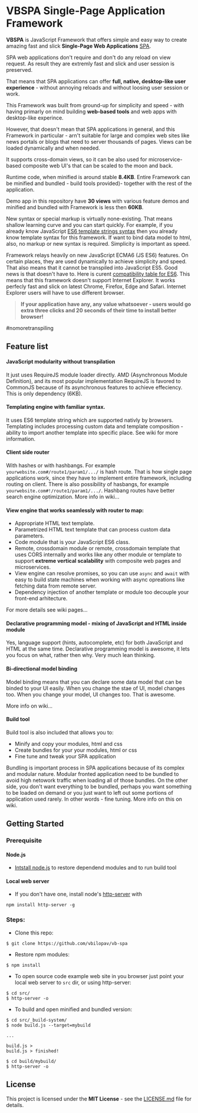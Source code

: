 # VBSPA Single-Page Application Framework

**VBSPA** is JavaScript Framework that offers simple and easy way to create amazing fast and slick **Single-Page Web Applications** [SPA](https://en.wikipedia.org/wiki/Single-page_application).

SPA web applications don't require and don't do any reload on view request. As result they are extremly fast and slick and user session is preserved. 

That means that SPA applications can offer **full, native, desktop-like user experience** - without annoying reloads and without loosing user session or work.

This Framework was built from ground-up for simplicity and speed - with having primarly on mind building **web-based tools** and web apps with desktop-like experince.

However, that doesn't mean that SPA applications in general, and this Framework in particular - arn't suitable for large and complex web sites like news portals or blogs that need to server thousands of pages. Views can be loaded dynamically and when needed. 

It supports cross-domain views, so it can be also used for microservice-based composite web UI's that can be scaled to the moon and back.

Runtime code, when minified is around stable **8.4KB**. Entire Framework can be minified and bundled - build tools provided)- together with the rest of the application. 

Demo app in this repository have **30 views** with various feature demos and minified and bundled with Framework is less then **60KB**.

New syntax or special markup is virtually none-existing. That means shallow learning curve and you can start quickly. For example, if you already know JavaScript [ES6 template strings syntax](https://developer.mozilla.org/en-US/docs/Web/JavaScript/Reference/Template_literals) then you already know template syntax for this framework. If want to bind data model to html, also, no markup or new syntax is required. Simplicity is important as speed.

Framework relays heavily on new JavaScript ECMA6 (JS ES6) features. On certain places, they are used dynamically to achieve simplicity and speed. That also means that it cannot be transpiled into JavaScript ES5. Good news is that doesn't have to. Here is curent [compatibility table for ES6](https://kangax.github.io/compat-table/es6/). This means that this framework doesn't support Internet Explorer. It works perfecly fast and slick on latest Chrome, Firefox, Edge and Safari. Internet Explorer users will have to use different browser. 


> **If your application have any, any value whatsoever - users would go extra three clicks and 20 seconds of their time to install better browser!**  

#nomoretranspiling


## Feature list

#### JavaScript modularity without transpilation

It just uses RequireJS module loader directly. AMD (Asynchronous Module Definition), and its most popular implementation RequireJS is favored to CommonJS because of its asynchronous features to achieve effeciency. This is only dependency (6KB).

#### Templating engine with familiar syntax. 

It uses ES6 template string which are supported nativly by browsers. Templating includes processing custom data and template composition  - ability to import another template into specific place. See wiki for more information.

#### Client side router 

With hashes or with hashbangs. For example `yourwebsite.com#/route1/param1/.../` is hash route. That is how single page applications work, since they have to implement entire framework, including routing on client. There is also possibility of hasbangs, for example `yourwebsite.com#!/route1/param1/.../`. Hashbang routes have better search engine optimization. More info in wiki...

####  View engine that works seamlessly with router to map:

- Appropriate HTML text template.
- Parametrized HTML text template that can process custom data parameters.
- Code module that is your JavaScript ES6 class.
- Remote, crossdomain module or remote, crossdomain template that uses CORS internally and works like any other module or template to support **extreme vertical scalability** with composite web pages and microservices.
- View engine can resolve promises, so you can use `async` and `await` with easy to build state machines when working with async opreations like fetching data from remote server.
- Dependency injection of another template or module too decouple your front-end arhitecture.

For more details see wiki pages...

#### Declarative programming model - mixing of JavaScript and HTML inside module

Yes, language support (hints, autocomplete, etc) for both JavaScript and HTML at the same time.
Declarative programming model is awesome, it lets you focus on what, rather then why. Very much lean thinking.


#### Bi-directional model binding

Model binding means that you can declare some data model that can be binded to your UI easily. When you change the stae of UI, model changes too. When you change your model, UI changes too. That is awesome.

More info on wiki...

#### Build tool

Build tool is also included that allows you to:

- Minify and copy your modules, html and css
- Create bundles for your your modules, html or css
- Fine tune and tweak your SPA application

Bundling is important process in SPA applications because of its complex and modular nature. 
Modular fronted application need to be bundled to avoid high netowork traffic when loading all of those bundles. On the other side, you don't want everything to be bundled, perhaps you want
something to be loaded on demand or you just want to left out some portions of application used rarely. In other words - fine tuning. More info on this on wiki. 

## Getting Started

### Prerequisite

#### Node.js

- [Intstall node.js](https://nodejs.org/en/download/) to restore dependend modules and to run build tool

#### Local web server

- If you don't have one, install node's [http-server](https://www.npmjs.com/package/http-server) with
```
npm install http-server -g
```

### Steps:

- Clone this repo:

```
$ git clone https://github.com/vbilopav/vb-spa
```

- Restore npm modules:

```
$ npm install
```

- To open source code example web site in you browser just point your local web server to
`src` dir, or using http-server:

```
$ cd src/
$ http-server -o
```

- To build and open minified and bundled version:
```
$ cd src/_build-system/
$ node build.js --target=mybuild

...

build.js >
build.js > finished!

$ cd build/mybuild/
$ http-server -o
```

## License

This project is licensed under the **MIT License** - see the [LICENSE.md](LICENSE.md) file for details.
